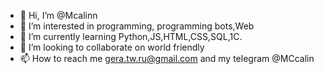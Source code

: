 - 👋 Hi, I’m @Mcalinn
- 👀 I’m interested in programming, programming bots,Web
- 🌱 I’m currently learning Python,JS,HTML,CSS,SQL,1C. 
- 💞️ I’m looking to collaborate on world friendly 
- 📫 How to reach me gera.tw.ru@gmail.com and my telegram @MCcalin

<!---
Mcalinn/Mcalinn is a ✨ special ✨ repository because its `README.md` (this file) appears on your GitHub profile.
You can click the Preview link to take a look at your changes.
--->
